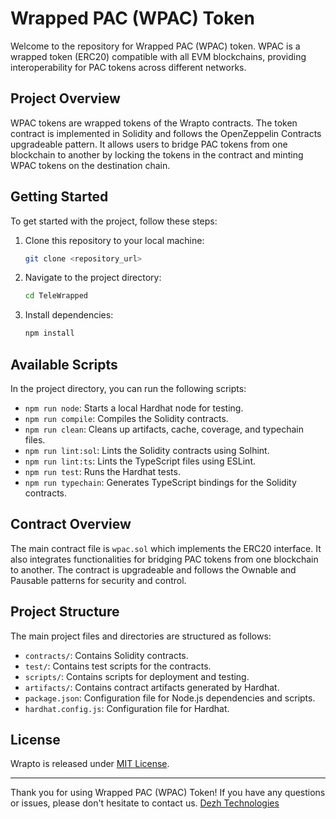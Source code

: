 # Wrapped PAC (WPAC) Token

Welcome to the repository for Wrapped PAC (WPAC) token. WPAC is a wrapped token (ERC20) compatible with all EVM blockchains, providing interoperability for PAC tokens across different networks.

## Project Overview

WPAC tokens are wrapped tokens of the Wrapto contracts. The token contract is implemented in Solidity and follows the OpenZeppelin Contracts upgradeable pattern. It allows users to bridge PAC tokens from one blockchain to another by locking the tokens in the contract and minting WPAC tokens on the destination chain.

## Getting Started

To get started with the project, follow these steps:

1. Clone this repository to your local machine:

   ```bash
   git clone <repository_url>
   ```

2. Navigate to the project directory:

   ```bash
   cd TeleWrapped
   ```

3. Install dependencies:

   ```bash
   npm install
   ```

## Available Scripts

In the project directory, you can run the following scripts:

- `npm run node`: Starts a local Hardhat node for testing.
- `npm run compile`: Compiles the Solidity contracts.
- `npm run clean`: Cleans up artifacts, cache, coverage, and typechain files.
- `npm run lint:sol`: Lints the Solidity contracts using Solhint.
- `npm run lint:ts`: Lints the TypeScript files using ESLint.
- `npm run test`: Runs the Hardhat tests.
- `npm run typechain`: Generates TypeScript bindings for the Solidity contracts.

## Contract Overview

The main contract file is `wpac.sol` which implements the ERC20 interface. It also integrates functionalities for bridging PAC tokens from one blockchain to another. The contract is upgradeable and follows the Ownable and Pausable patterns for security and control.

## Project Structure

The main project files and directories are structured as follows:

- `contracts/`: Contains Solidity contracts.
- `test/`: Contains test scripts for the contracts.
- `scripts/`: Contains scripts for deployment and testing.
- `artifacts/`: Contains contract artifacts generated by Hardhat.
- `package.json`: Configuration file for Node.js dependencies and scripts.
- `hardhat.config.js`: Configuration file for Hardhat.

## License

Wrapto is released under [MIT License](LICENSE).

---

Thank you for using Wrapped PAC (WPAC) Token! If you have any questions or issues, please don't hesitate to contact us.
[Dezh Technologies](https://dezh.tech)
